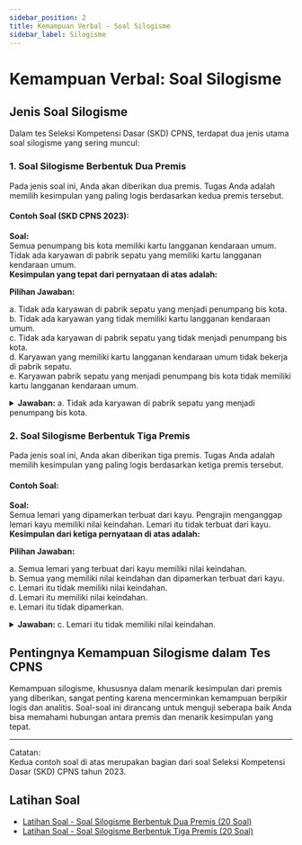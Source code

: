 ```yaml
---
sidebar_position: 2
title: Kemampuan Verbal - Soal Silogisme
sidebar_label: Silogisme
---
```


# Kemampuan Verbal: Soal Silogisme

## Jenis Soal Silogisme

Dalam tes Seleksi Kompetensi Dasar (SKD) CPNS, terdapat dua jenis utama soal silogisme yang sering muncul:

### 1. Soal Silogisme Berbentuk Dua Premis

Pada jenis soal ini, Anda akan diberikan dua premis. Tugas Anda adalah memilih kesimpulan yang paling logis berdasarkan kedua premis tersebut.

#### Contoh Soal (SKD CPNS 2023):

**Soal:**  
Semua penumpang bis kota memiliki kartu langganan kendaraan umum. Tidak ada karyawan di pabrik sepatu yang memiliki kartu langganan kendaraan umum.  
**Kesimpulan yang tepat dari pernyataan di atas adalah:**

**Pilihan Jawaban:**

a. Tidak ada karyawan di pabrik sepatu yang menjadi penumpang bis kota.  
b. Tidak ada karyawan yang tidak memiliki kartu langganan kendaraan umum.  
c. Tidak ada karyawan di pabrik sepatu yang tidak menjadi penumpang bis kota.  
d. Karyawan yang memiliki kartu langganan kendaraan umum tidak bekerja di pabrik sepatu.  
e. Karyawan pabrik sepatu yang menjadi penumpang bis kota tidak memiliki kartu langganan kendaraan umum.

<details>
<summary><strong>Jawaban:</strong> a. Tidak ada karyawan di pabrik sepatu yang menjadi penumpang bis kota.</summary>
Penjelasan: Karena semua penumpang bis kota memiliki kartu langganan kendaraan umum dan tidak ada karyawan pabrik sepatu yang memiliki kartu langganan, maka karyawan pabrik sepatu tidak mungkin menjadi penumpang bis kota.
</details>

### 2. Soal Silogisme Berbentuk Tiga Premis

Pada jenis soal ini, Anda akan diberikan tiga premis. Tugas Anda adalah memilih kesimpulan yang paling logis berdasarkan ketiga premis tersebut.

#### Contoh Soal:

**Soal:**  
Semua lemari yang dipamerkan terbuat dari kayu. Pengrajin menganggap lemari kayu memiliki nilai keindahan. Lemari itu tidak terbuat dari kayu.  
**Kesimpulan dari ketiga pernyataan di atas adalah:**

**Pilihan Jawaban:**

a. Semua lemari yang terbuat dari kayu memiliki nilai keindahan.  
b. Semua yang memiliki nilai keindahan dan dipamerkan terbuat dari kayu.  
c. Lemari itu tidak memiliki nilai keindahan.  
d. Lemari itu memiliki nilai keindahan.  
e. Lemari itu tidak dipamerkan.

<details>
<summary><strong>Jawaban:</strong> c. Lemari itu tidak memiliki nilai keindahan.</summary>
Penjelasan: Karena lemari itu tidak terbuat dari kayu dan semua lemari yang dipamerkan terbuat dari kayu dan dianggap memiliki nilai keindahan, maka lemari yang tidak terbuat dari kayu tidak bisa memiliki nilai keindahan.
</details>

## Pentingnya Kemampuan Silogisme dalam Tes CPNS

Kemampuan silogisme, khususnya dalam menarik kesimpulan dari premis yang diberikan, sangat penting karena mencerminkan kemampuan berpikir logis dan analitis. Soal-soal ini dirancang untuk menguji seberapa baik Anda bisa memahami hubungan antara premis dan menarik kesimpulan yang tepat.

---

Catatan:  
Kedua contoh soal di atas merupakan bagian dari soal Seleksi Kompetensi Dasar (SKD) CPNS tahun 2023.

## Latihan Soal

- [Latihan Soal - Soal Silogisme Berbentuk Dua Premis (20 Soal)](/ringkasan-skd-cpns/docs/latihan-soal/soal-silogisme-dua-premis)
- [Latihan Soal - Soal Silogisme Berbentuk Tiga Premis (20 Soal)](/ringkasan-skd-cpns/docs/latihan-soal/soal-silogisme-tiga-premis)
